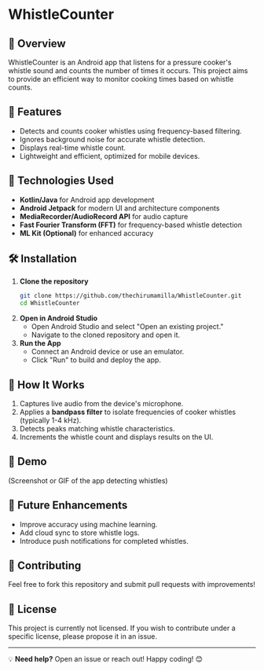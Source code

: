 # WhistleCounter

## 📌 Overview
WhistleCounter is an Android app that listens for a pressure cooker's whistle sound and counts the number of times it occurs. This project aims to provide an efficient way to monitor cooking times based on whistle counts.

## 🚀 Features
- Detects and counts cooker whistles using frequency-based filtering.
- Ignores background noise for accurate whistle detection.
- Displays real-time whistle count.
- Lightweight and efficient, optimized for mobile devices.

## 🔧 Technologies Used
- **Kotlin/Java** for Android app development
- **Android Jetpack** for modern UI and architecture components
- **MediaRecorder/AudioRecord API** for audio capture
- **Fast Fourier Transform (FFT)** for frequency-based whistle detection
- **ML Kit (Optional)** for enhanced accuracy

## 🛠 Installation
1. **Clone the repository**
   ```bash
   git clone https://github.com/thechirumamilla/WhistleCounter.git
   cd WhistleCounter
   ```
2. **Open in Android Studio**
   - Open Android Studio and select "Open an existing project."
   - Navigate to the cloned repository and open it.
3. **Run the App**
   - Connect an Android device or use an emulator.
   - Click "Run" to build and deploy the app.

## 🎯 How It Works
1. Captures live audio from the device's microphone.
2. Applies a **bandpass filter** to isolate frequencies of cooker whistles (typically 1-4 kHz).
3. Detects peaks matching whistle characteristics.
4. Increments the whistle count and displays results on the UI.

## 📸 Demo
(Screenshot or GIF of the app detecting whistles)

## 🚀 Future Enhancements
- Improve accuracy using machine learning.
- Add cloud sync to store whistle logs.
- Introduce push notifications for completed whistles.

## 🤝 Contributing
Feel free to fork this repository and submit pull requests with improvements!

## 📜 License
This project is currently not licensed. If you wish to contribute under a specific license, please propose it in an issue.

---

💡 **Need help?** Open an issue or reach out! Happy coding! 😊
